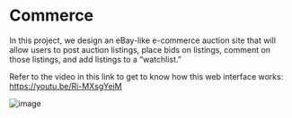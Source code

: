 # Commerce

In this project, we design an eBay-like e-commerce auction site that will allow users to post auction listings, place bids on listings, comment on those listings, and add listings to a “watchlist.”

Refer to the video in this link to get to know how this web interface works: https://youtu.be/Ri-MXsgYeiM

![image](https://user-images.githubusercontent.com/71245661/196337639-192f8abd-8491-4bb4-890b-7ff7af27c00e.png)
